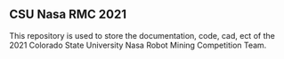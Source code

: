 ## CSU Nasa RMC 2021
This repository is used to store the documentation, code, cad, ect of the 2021 Colorado State University Nasa Robot Mining Competition Team. 

